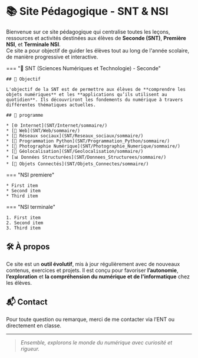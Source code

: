 # 📚 Site Pédagogique - SNT & NSI

Bienvenue sur ce site pédagogique qui centralise toutes les leçons, ressources et activités destinées aux élèves de **Seconde (SNT)**, **Première NSI**, et **Terminale NSI**.  
Ce site a pour objectif de guider les élèves tout au long de l'année scolaire, de manière progressive et interactive.



=== "🔹 SNT (Sciences Numériques et Technologie) - Seconde"

    ## 🎯 Objectif

    L'objectif de la SNT est de permettre aux élèves de **comprendre les objets numériques** et les **applications qu’ils utilisent au quotidien**. Ils découvriront les fondements du numérique à travers différentes thématiques actuelles.

    ## 📘 programme

    * [🌐 Internet](SNT/Internet/sommaire/)
    * [📄 Web](SNT/Web/sommaire/)
    * [💬 Réseaux sociaux](SNT/Reseaux_sociaux/sommaire/)
    * [🐍 Programmation Python](SNT/Programmation_Python/sommaire/)
    * [📸 Photographie Numérique](SNT/Photographie_Numerique/sommaire/)
    * [📍 Géolocalisation](SNT/Geolocalisation/sommaire/)
    * [📊 Données Structurées](SNT/Donnees_Structurees/sommaire/)
    * [📡 Objets Connectés](SNT/Objets_Connectes/sommaire/)



=== "NSI premiere"

    * First item
    * Second item
    * Third item

=== "NSI terminale"

    1. First item
    2. Second item
    3. Third item

## 🛠️ À propos

Ce site est un **outil évolutif**, mis à jour régulièrement avec de nouveaux contenus, exercices et projets. Il est conçu pour favoriser **l’autonomie**, **l’exploration** et **la compréhension du numérique et de l'informatique** chez les élèves.


## 📬 Contact

Pour toute question ou remarque, merci de me contacter via l’ENT ou directement en classe.

---

> *Ensemble, explorons le monde du numérique avec curiosité et rigueur.*
